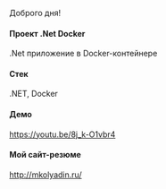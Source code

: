 Доброго дня!

#### Проект .Net Docker
.Net приложение в Docker-контейнере

#### Стек
.NET, Docker

#### Демо
https://youtu.be/8j_k-O1vbr4

#### Мой сайт-резюме
<a href="http://mkolyadin.ru/" target="_blank">http://mkolyadin.ru/</a> 
